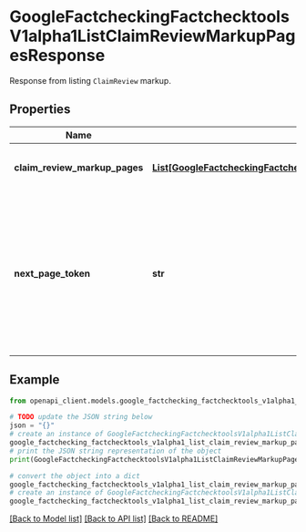 # GoogleFactcheckingFactchecktoolsV1alpha1ListClaimReviewMarkupPagesResponse

Response from listing `ClaimReview` markup.

## Properties

Name | Type | Description | Notes
------------ | ------------- | ------------- | -------------
**claim_review_markup_pages** | [**List[GoogleFactcheckingFactchecktoolsV1alpha1ClaimReviewMarkupPage]**](GoogleFactcheckingFactchecktoolsV1alpha1ClaimReviewMarkupPage.md) | The result list of pages of &#x60;ClaimReview&#x60; markup. | [optional] 
**next_page_token** | **str** | The next pagination token in the Search response. It should be used as the &#x60;page_token&#x60; for the following request. An empty value means no more results. | [optional] 

## Example

```python
from openapi_client.models.google_factchecking_factchecktools_v1alpha1_list_claim_review_markup_pages_response import GoogleFactcheckingFactchecktoolsV1alpha1ListClaimReviewMarkupPagesResponse

# TODO update the JSON string below
json = "{}"
# create an instance of GoogleFactcheckingFactchecktoolsV1alpha1ListClaimReviewMarkupPagesResponse from a JSON string
google_factchecking_factchecktools_v1alpha1_list_claim_review_markup_pages_response_instance = GoogleFactcheckingFactchecktoolsV1alpha1ListClaimReviewMarkupPagesResponse.from_json(json)
# print the JSON string representation of the object
print(GoogleFactcheckingFactchecktoolsV1alpha1ListClaimReviewMarkupPagesResponse.to_json())

# convert the object into a dict
google_factchecking_factchecktools_v1alpha1_list_claim_review_markup_pages_response_dict = google_factchecking_factchecktools_v1alpha1_list_claim_review_markup_pages_response_instance.to_dict()
# create an instance of GoogleFactcheckingFactchecktoolsV1alpha1ListClaimReviewMarkupPagesResponse from a dict
google_factchecking_factchecktools_v1alpha1_list_claim_review_markup_pages_response_from_dict = GoogleFactcheckingFactchecktoolsV1alpha1ListClaimReviewMarkupPagesResponse.from_dict(google_factchecking_factchecktools_v1alpha1_list_claim_review_markup_pages_response_dict)
```
[[Back to Model list]](../README.md#documentation-for-models) [[Back to API list]](../README.md#documentation-for-api-endpoints) [[Back to README]](../README.md)


